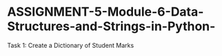 # ASSIGNMENT-5-Module-6-Data-Structures-and-Strings-in-Python-
Task 1: Create a Dictionary of Student Marks

